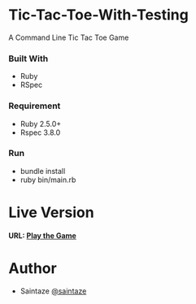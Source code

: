 # Tic-Tac-Toe-With-Testing
A Command Line Tic Tac Toe Game

### Built With
+ Ruby
+ RSpec

### Requirement
 + Ruby 2.5.0+
 + Rspec 3.8.0

### Run
 + bundle install
 + ruby bin/main.rb

# Live Version
####  URL: [Play the Game](https://repl.it/@saintaze/Tic-Tac-Toe)

# Author
+ Saintaze [@saintaze](https://github.com/saintaze/)

